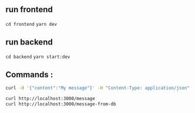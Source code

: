 ## run frontend

`cd frontend`
`yarn dev`

## run backend

`cd backend`
`yarn start:dev`

## Commands :

```sh
curl -d '{"content":"My message"}' -H "Content-Type: application/json" -X POST http://localhost:3000/message
```

```sh
curl http://localhost:3000/message
curl http://localhost:3000/message-from-db
```
